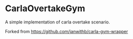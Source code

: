# CarlaOvertakeGym
A simple implementation of carla overtake scenario.

Forked from https://github.com/janwithb/carla-gym-wrapper 
